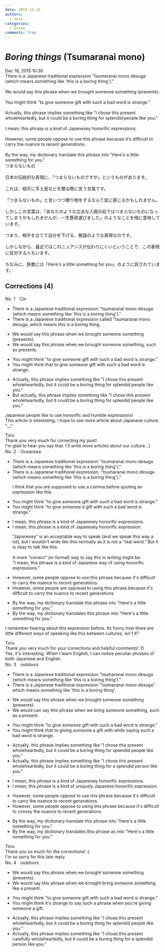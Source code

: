 ```yaml
---
date: 2015-12-16
authors:
  - toru
categories:
  - Essay
comments: true
---
```


# <strong><em>Boring things</strong></em> (Tsumaranai mono)
<div class="date">Dec 16, 2015 10:30</div>
<div id="post"><div id="body_show_ori">
There is a Japanese traditional expression "tsumaranai mono desuga (which means something like 'this is a boring thing')."<br/><br/>We would say this phrase when we brought someone something (presents).<br/><br/>You might think "to give someone gift with such a bad word is strange."<br/><br/>Actually, this phrase implies something like "I chose this present wholeheartedly, but it could be a boring thing for splendid people like you."<br/><br/>I mean, this phrase is a kind of Japanesey honorific expressions.<br/><br/>However, some people oppose to use this phrase because it's difficult to carry the nuance to recent generations.<br/><br/>By the way, my dictionary translate this phrase into "Here's a little something for you."
</div></div>

<!-- more -->

<div id="post_ja"><div id="body_show_mo">
つまらないもの<br/><br/>日本の伝統的な表現に、「つまらないものですが」というものがあります。<br/><br/>これは、相手に手土産などを贈る際に言う言葉です。<br/><br/>「つまらないもの」と言いつつ贈り物をするなんて変に感じるかもしれません。<br/><br/>しかしこの言葉は、「あなたのような立派な人間の前ではつまらないものになってしまうかもしれませんが、一生懸命選びました」のようなことを暗に意味しています。<br/><br/>つまり、相手を立てて自分を下げる、敬語のような表現なのです。<br/><br/>しかしながら、最近ではこのニュアンスが伝わりにくいということで、この表現に反対する人もいます。<br/><br/>ちなみに、辞書には「Here's a little something for you」のように訳されています。
</div></div>

## Corrections (4)
<div id="block"><div class="first_name"> No. 1　<span class="just_name">Cin</span></div><div id="block2">
<ul class="correction_field">
<li class="incorrect">There is a Japanese traditional expression "tsumaranai mono desuga (which means something like 'this is a boring thing')."</li>
<li class="corrected correct">
There is a Japanese traditional expression <span class="f_gray">called</span><span class="f_red"> </span>"tsumaranai mono desuga ,which means this is a boring thing.
</li>
</ul>
<ul class="correction_field">
<li class="incorrect">We would say this phrase when we brought someone something (presents).</li>
<li class="corrected correct">
We would say this phrase when we brought someone something, such as presents.
</li>
</ul>
<ul class="correction_field">
<li class="incorrect">You might think "to give someone gift with such a bad word is strange."</li>
<li class="corrected correct">
You might think that to give someone gift with such a bad word is strange.
</li>
</ul>
<ul class="correction_field">
<li class="incorrect">Actually, this phrase implies something like "I chose this present wholeheartedly, but it could be a boring thing for splendid people like you."</li>
<li class="corrected correct">
But actually, this phrase implies something like "I chose this present wholeheartedly, but it could be a boring thing for splendid people like you."
</li>
</ul>
<p class="comment_small">
 Japanese people like to use honorific and humble expressions!
 <br/>
 This article is interesting. I hope to see more article about Japanese culture. ^__^
</p>

</div><div class="name"><span class="just_name">Toru</span><br>
Thank you very much for correcting my post! <br/>I'm glad to hear you say that. I'll write more articles about our culture. ;)
</div>
</div>
<div id="block"><div class="first_name"> No. 2　<span class="just_name">Oceansea</span></div><div id="block2">
<ul class="correction_field">
<li class="incorrect">There is a Japanese traditional expression "tsumaranai mono desuga (which means something like 'this is a boring thing')."</li>
<li class="corrected correct">
There is a Japanese traditional expression, "tsumaranai mono desuga (which means something like 'this is a boring thing')."
<p class="correction_comment">I think that you are supposed to use a comma before quoting an expression like this.</p>
</li>
</ul>
<ul class="correction_field">
<li class="incorrect">You might think "to give someone gift with such a bad word is strange."</li>
<li class="corrected correct">
You might think "to give someone <span class="f_red">a</span> gift with such a bad word is strange."
</li>
</ul>
<ul class="correction_field">
<li class="incorrect">I mean, this phrase is a kind of Japanesey honorific expressions.</li>
<li class="corrected correct">
I mean, this phrase is a kind of Japanesey honorific expressio<span class="f_red">n</span>.
<p class="correction_comment">"Japanesey" is an acceptable way to speak (and we speak this way a lot), but I wouldn't write like this normally as it is not a "real word." But it is okay to talk like this.<br/><br/>A more "correct" (or formal) way to say this in writing might be:<br/>"I mean, this phrase is a kind of Japanese way of using honorific expressions."</p>
</li>
</ul>
<ul class="correction_field">
<li class="incorrect">However, some people oppose to use this phrase because it's difficult to carry the nuance to recent generations.</li>
<li class="corrected correct">
However, some people <span class="f_red">are </span>oppose<span class="f_red">d</span> to us<span class="f_blue">ing</span> this phrase because it's difficult to carry the nuance to recent generations.
</li>
</ul>
<ul class="correction_field">
<li class="incorrect">By the way, my dictionary translate this phrase into "Here's a little something for you."</li>
<li class="corrected correct">
By the way, my dictionary translate<span class="f_red">s</span> this phrase into "Here's a little something for you."
</li>
</ul>
<p class="comment_small">
 I remember hearing about this expression before. Its funny how there are little different ways of speaking like this between cultures, isn't it?
</p>

</div><div class="name"><span class="just_name">Toru</span><br>
Thank you very much for your corrections and helpful comments! :D<br/>Yes, it's interesting. When I learn English, I can notice peculiar phrases of both Japanese and English.
</div>
</div>
<div id="block"><div class="first_name"> No. 3　<span class="just_name">outdoors</span></div><div id="block2">
<ul class="correction_field">
<li class="incorrect">There is a Japanese traditional expression "tsumaranai mono desuga (which means something like 'this is a boring thing')."</li>
<li class="corrected correct">
There is a Japanese traditional expression "tsumaranai mono desuga<span class="f_blue">"</span> which means something like 'this is a boring thing'.
</li>
</ul>
<ul class="correction_field">
<li class="incorrect">We would say this phrase when we brought someone something (presents).</li>
<li class="corrected correct">
We <span class="sline">would</span> <span class="f_blue">can </span>say this phrase when we br<span class="f_blue">ing</span> someone something, <span class="f_blue">such as a </span>present.
</li>
</ul>
<ul class="correction_field">
<li class="incorrect">You might think "to give someone gift with such a bad word is strange."</li>
<li class="corrected correct">
You might think <span class="f_blue">that </span><span class="sline">to</span> giv<span class="f_blue">ing</span> someone <span class="f_red">a </span>gift <span class="sline">with</span> <span class="f_blue">while saying </span>such a bad word is strange.
</li>
</ul>
<ul class="correction_field">
<li class="incorrect">Actually, this phrase implies something like "I chose this present wholeheartedly, but it could be a boring thing for splendid people like you."</li>
<li class="corrected correct">
Actually, this phrase implies something like "I chose this present wholeheartedly, but it could be a boring thing for <span class="f_blue">a </span>splendid pe<span class="f_blue">rson</span> like you."
</li>
</ul>
<ul class="correction_field">
<li class="incorrect">I mean, this phrase is a kind of Japanesey honorific expressions.</li>
<li class="corrected correct">
I mean, this phrase is a <span class="sline">kind of</span> <span class="f_blue">uniquely </span>Japanese honorific expression.
</li>
</ul>
<ul class="correction_field">
<li class="incorrect">However, some people oppose to use this phrase because it's difficult to carry the nuance to recent generations.</li>
<li class="corrected correct">
However, some people oppose <span class="sline">to</span> us<span class="f_blue">ing</span> this phrase because it's difficult to c<span class="f_blue">onve</span>y the nuance to recent generations.
</li>
</ul>
<ul class="correction_field">
<li class="incorrect">By the way, my dictionary translate this phrase into "Here's a little something for you."</li>
<li class="corrected correct">
By the way, my dictionary translate<span class="f_red">s</span> this phrase <span class="f_blue">as</span> <span class="sline">into</span> "Here's a little something for you."
</li>
</ul>
</div><div class="name"><span class="just_name">Toru</span><br>
Thank you so much for the corrections! :)<br/>I'm so sorry for this late reply.
</div>
</div>
<div id="block"><div class="first_name"> No. 4　<span class="just_name">outdoors</span></div><div id="block2">
<ul class="correction_field">
<li class="incorrect">We would say this phrase when we brought someone something (presents).</li>
<li class="corrected correct">
We <span class="sline">would</span> say this phrase when we <span class="sline">brought</span> <span class="f_blue">bring</span> someone something <span class="f_blue">like a </span>present.
</li>
</ul>
<ul class="correction_field">
<li class="incorrect">You might think "to give someone gift with such a bad word is strange."</li>
<li class="corrected correct">
You might think <span class="f_blue">it's strange to say such a phrase when you're giving someone a gift.</span>
</li>
</ul>
<ul class="correction_field">
<li class="incorrect">Actually, this phrase implies something like "I chose this present wholeheartedly, but it could be a boring thing for splendid people like you."</li>
<li class="corrected correct">
Actually, this phrase implies something like "I chose this present <span class="f_blue">carefully</span> <span class="sline">wholeheartedly</span>, but it could be a boring thing for <span class="f_blue">a </span>splendid pe<span class="f_blue">rson</span> like you."
</li>
</ul>
</div></div>
